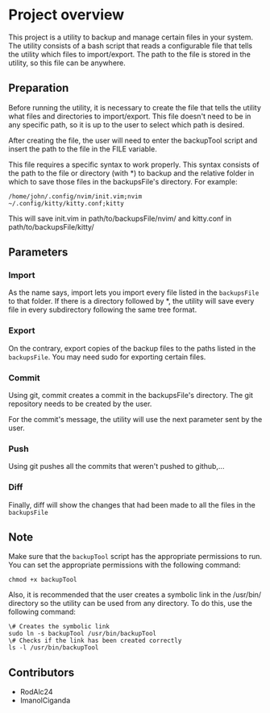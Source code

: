# Project overview

This project is a utility to backup and manage certain files in your system. The utility consists of a bash script that reads a configurable file that tells the utility which files to import/export.
The path to the file is stored in the utility, so this file can be anywhere.

## Preparation

Before running the utility, it is necessary to create the file that tells the utility what files and directories to import/export.
This file doesn't need to be in any specific path, so it is up to the user to select which path is desired.

After creating the file, the user will need to enter the backupTool script and insert the path to the file in the FILE variable.

This file requires a specific syntax to work properly. This syntax consists of the path to the file or directory (with *) to backup and the relative folder in which to save those files in the backupsFile's directory.
For example:

``` 
/home/john/.config/nvim/init.vim;nvim
~/.config/kitty/kitty.conf;kitty
```

This will save init.vim in path/to/backupsFile/nvim/ and kitty.conf in path/to/backupsFile/kitty/

## Parameters

### Import

As the name says, import lets you import every file listed in the `backupsFile` to that folder. If there is a directory followed by *, the utility will save every file in every subdirectory following the same tree format.

### Export

On the contrary, export copies of the backup files to the paths listed in the `backupsFile`. You may need sudo for exporting certain files.

### Commit

Using git, commit creates a commit in the backupsFile's directory. The git repository needs to be created by the user.

For the commit's message, the utility will use the next parameter sent by the user.

### Push

Using git pushes all the commits that weren't pushed to github,...

### Diff

Finally, diff will show the changes that had been made to all the files in the `backupsFile`

## Note

Make sure that the `backupTool` script has the appropriate permissions to run. You can set the appropriate permissions with the following command:

``` 
chmod +x backupTool
``` 

Also, it is recommended that the user creates a symbolic link in the /usr/bin/ directory so the utility can be used from any directory. To do this, use the following command:

```
\# Creates the symbolic link
sudo ln -s backupTool /usr/bin/backupTool
\# Checks if the link has been created correctly
ls -l /usr/bin/backupTool
```

## Contributors

- RodAlc24
- ImanolCiganda
